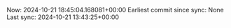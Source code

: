 Now: 2024-10-21 18:45:04.168081+00:00 Earliest commit since sync: None Last sync: 2024-10-21 13:43:25+00:00
